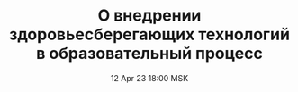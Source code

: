 ---
title: "О внедрении здоровьесберегающих технологий в образовательный процесс"
date: "12 Apr 23 18:00 MSK"
draft: false
speakers: ["aleksey-severikov"]
---